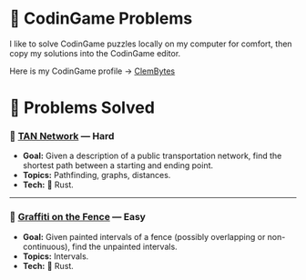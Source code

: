 # 🎯 CodinGame Problems

I like to solve CodinGame puzzles locally on my computer for comfort, then copy my solutions into the CodinGame editor.

Here is my CodinGame profile → [ClemBytes](https://www.codingame.com/profile/2fd6c27154680fa40354f78b6cd1d0829766093)

# 📜 Problems Solved

### 🚌 [TAN Network](https://www.codingame.com/training/hard/tan-network) — **Hard**
- **Goal:** Given a description of a public transportation network, find the shortest path between a starting and ending point.
- **Topics:** Pathfinding, graphs, distances.
- **Tech:** 🦀 Rust.

---

### 🎨 [Graffiti on the Fence](https://www.codingame.com/training/easy/graffiti-on-the-fence) — **Easy**
- **Goal:** Given painted intervals of a fence (possibly overlapping or non-continuous), find the unpainted intervals.
- **Topics:** Intervals.
- **Tech:** 🦀 Rust.